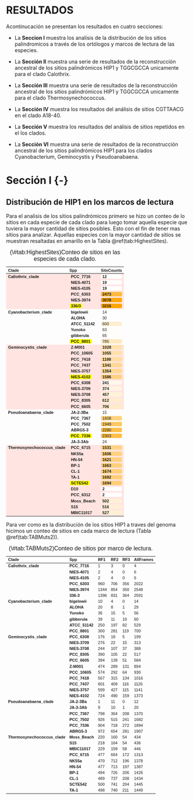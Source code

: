 # RESULTADOS

Acontinucación se presentan los resultados en cuatro secciones:

* La **Seccion I** muestra los analisis de la distribución de los sitios palindromicos a través de los ortólogos y marcos de lectura de las especies.

* La **Sección II** muestra una serie de resultados de la reconstrucción ancestral de los sitios palindrómicos HIP1 y TGGCGCCA unicamente para el clado Calothrix.

* La **Sección III** muestra una serie de resultados de la reconstrucción ancestral de los sitios palindrómicos HIP1 y TGGCGCCA unicamente para el clado Thermosynechococcus.

* La **Sección IV** muestra los resultados del análisis de sitios CGTTAACG en el clado A18-40.

* La **Sección V** muestra los resultados del análisis de sitios repetidos en el los clados.

* La **Sección VI** muestra una serie de resultados de la reconstrucción ancestral de los sitios palindrómicos HIP1 para los clados Cyanobacterium, Geminocystis y Pseudoanabaena.

# Sección I {-}

## Distribución de HIP1 en los marcos de lectura

Para el analisis de los sitios palindrómicos primero se hizo un conteo de lo sitios en cada especie de cada clado para luego tomar aquella especie que tuviera la mayor cantidad de sitios posibles. Esto con el fin de tener mas sitios para analizar. Aquellas especies con la mayor cantidad de sitios se muestran resaltadas en amarillo en la Tabla \@ref(tab:HighestSites).
<table class=" lightable-paper table table-striped table-condensed" style='font-family: "Arial Narrow", arial, helvetica, sans-serif; margin-left: auto; margin-right: auto; font-size: 11px; width: auto !important; margin-left: auto; margin-right: auto;'>
<caption style="font-size: initial !important;">(\#tab:HighestSites)Conteo de sitios en las especies de cada clado.</caption>
 <thead>
  <tr>
   <th style="text-align:left;position: sticky; top:0; background-color: #FFFFFF;"> Clade </th>
   <th style="text-align:left;position: sticky; top:0; background-color: #FFFFFF;"> Spp </th>
   <th style="text-align:left;position: sticky; top:0; background-color: #FFFFFF;"> SiteCounts </th>
  </tr>
 </thead>
<tbody>
  <tr>
   <td style="text-align:left;font-weight: bold;vertical-align: top !important;font-weight: bold;color: gray20 !important;background-color: #FFE4E1 !important;" rowspan="6"> Callothrix_clade </td>
   <td style="text-align:left;font-weight: bold;font-weight: bold;color: gray20 !important;background-color: #FFE4E1 !important;"> <span style="     border-radius: 4px; padding-right: 4px; padding-left: 4px; background-color: gray20 !important;">PCC_7716</span> </td>
   <td style="text-align:left;font-weight: bold;color: gray20 !important;background-color: #FFE4E1 !important;"> <span style="display: block; padding: 0 4px; border-radius: 4px; background-color: #fffefe">12  </span> </td>
  </tr>
  <tr>
   
   <td style="text-align:left;font-weight: bold;font-weight: bold;color: gray20 !important;background-color: #FFE4E1 !important;"> <span style="     border-radius: 4px; padding-right: 4px; padding-left: 4px; background-color: gray20 !important;">NIES-4071</span> </td>
   <td style="text-align:left;font-weight: bold;color: gray20 !important;background-color: #FFE4E1 !important;"> <span style="display: block; padding: 0 4px; border-radius: 4px; background-color: #fffefd">19  </span> </td>
  </tr>
  <tr>
   
   <td style="text-align:left;font-weight: bold;font-weight: bold;color: gray20 !important;background-color: #FFE4E1 !important;"> <span style="     border-radius: 4px; padding-right: 4px; padding-left: 4px; background-color: gray20 !important;">NIES-4105</span> </td>
   <td style="text-align:left;font-weight: bold;color: gray20 !important;background-color: #FFE4E1 !important;"> <span style="display: block; padding: 0 4px; border-radius: 4px; background-color: #fffefd">19  </span> </td>
  </tr>
  <tr>
   
   <td style="text-align:left;font-weight: bold;font-weight: bold;color: gray20 !important;background-color: #FFE4E1 !important;"> <span style="     border-radius: 4px; padding-right: 4px; padding-left: 4px; background-color: gray20 !important;">PCC_6303</span> </td>
   <td style="text-align:left;font-weight: bold;color: gray20 !important;background-color: #FFE4E1 !important;"> <span style="display: block; padding: 0 4px; border-radius: 4px; background-color: #ffb93a">2473</span> </td>
  </tr>
  <tr>
   
   <td style="text-align:left;font-weight: bold;font-weight: bold;color: gray20 !important;background-color: #FFE4E1 !important;"> <span style="     border-radius: 4px; padding-right: 4px; padding-left: 4px; background-color: gray20 !important;">NIES-3974</span> </td>
   <td style="text-align:left;font-weight: bold;color: gray20 !important;background-color: #FFE4E1 !important;"> <span style="display: block; padding: 0 4px; border-radius: 4px; background-color: #ffa80a">3078</span> </td>
  </tr>
  <tr>
   
   <td style="text-align:left;font-weight: bold;font-weight: bold;color: gray20 !important;background-color: #FFE4E1 !important;"> <span style="     border-radius: 4px; padding-right: 4px; padding-left: 4px; background-color: yellow !important;">336/3</span> </td>
   <td style="text-align:left;font-weight: bold;color: gray20 !important;background-color: #FFE4E1 !important;"> <span style="display: block; padding: 0 4px; border-radius: 4px; background-color: #ffa500">3216</span> </td>
  </tr>
  <tr>
   <td style="text-align:left;font-weight: bold;vertical-align: top !important;" rowspan="6"> Cyanobacterium_clade </td>
   <td style="text-align:left;font-weight: bold;"> <span style="     border-radius: 4px; padding-right: 4px; padding-left: 4px; background-color: gray20 !important;">bigelowii</span> </td>
   <td style="text-align:left;"> <span style="display: block; padding: 0 4px; border-radius: 4px; background-color: #fffefe">14  </span> </td>
  </tr>
  <tr>
   
   <td style="text-align:left;font-weight: bold;"> <span style="     border-radius: 4px; padding-right: 4px; padding-left: 4px; background-color: gray20 !important;">ALOHA</span> </td>
   <td style="text-align:left;"> <span style="display: block; padding: 0 4px; border-radius: 4px; background-color: #fffefc">30  </span> </td>
  </tr>
  <tr>
   
   <td style="text-align:left;font-weight: bold;"> <span style="     border-radius: 4px; padding-right: 4px; padding-left: 4px; background-color: gray20 !important;">ATCC_51142</span> </td>
   <td style="text-align:left;"> <span style="display: block; padding: 0 4px; border-radius: 4px; background-color: #ffeecf">600 </span> </td>
  </tr>
  <tr>
   
   <td style="text-align:left;font-weight: bold;"> <span style="     border-radius: 4px; padding-right: 4px; padding-left: 4px; background-color: gray20 !important;">Yunoko</span> </td>
   <td style="text-align:left;"> <span style="display: block; padding: 0 4px; border-radius: 4px; background-color: #fffdfa">63  </span> </td>
  </tr>
  <tr>
   
   <td style="text-align:left;font-weight: bold;"> <span style="     border-radius: 4px; padding-right: 4px; padding-left: 4px; background-color: gray20 !important;">gibberula</span> </td>
   <td style="text-align:left;"> <span style="display: block; padding: 0 4px; border-radius: 4px; background-color: #fffdfa">65  </span> </td>
  </tr>
  <tr>
   
   <td style="text-align:left;font-weight: bold;"> <span style="     border-radius: 4px; padding-right: 4px; padding-left: 4px; background-color: yellow !important;">PCC_8801</span> </td>
   <td style="text-align:left;"> <span style="display: block; padding: 0 4px; border-radius: 4px; background-color: #ffe9c0">785 </span> </td>
  </tr>
  <tr>
   <td style="text-align:left;font-weight: bold;vertical-align: top !important;font-weight: bold;color: gray20 !important;background-color: #FFE4E1 !important;" rowspan="11"> Geminocystis_clade </td>
   <td style="text-align:left;font-weight: bold;font-weight: bold;color: gray20 !important;background-color: #FFE4E1 !important;"> <span style="     border-radius: 4px; padding-right: 4px; padding-left: 4px; background-color: gray20 !important;">Z-M001</span> </td>
   <td style="text-align:left;font-weight: bold;color: gray20 !important;background-color: #FFE4E1 !important;"> <span style="display: block; padding: 0 4px; border-radius: 4px; background-color: #ffe2ad">1028</span> </td>
  </tr>
  <tr>
   
   <td style="text-align:left;font-weight: bold;font-weight: bold;color: gray20 !important;background-color: #FFE4E1 !important;"> <span style="     border-radius: 4px; padding-right: 4px; padding-left: 4px; background-color: gray20 !important;">PCC_10605</span> </td>
   <td style="text-align:left;font-weight: bold;color: gray20 !important;background-color: #FFE4E1 !important;"> <span style="display: block; padding: 0 4px; border-radius: 4px; background-color: #ffe1ab">1055</span> </td>
  </tr>
  <tr>
   
   <td style="text-align:left;font-weight: bold;font-weight: bold;color: gray20 !important;background-color: #FFE4E1 !important;"> <span style="     border-radius: 4px; padding-right: 4px; padding-left: 4px; background-color: gray20 !important;">PCC_7418</span> </td>
   <td style="text-align:left;font-weight: bold;color: gray20 !important;background-color: #FFE4E1 !important;"> <span style="display: block; padding: 0 4px; border-radius: 4px; background-color: #ffdda0">1198</span> </td>
  </tr>
  <tr>
   
   <td style="text-align:left;font-weight: bold;font-weight: bold;color: gray20 !important;background-color: #FFE4E1 !important;"> <span style="     border-radius: 4px; padding-right: 4px; padding-left: 4px; background-color: gray20 !important;">PCC_7437</span> </td>
   <td style="text-align:left;font-weight: bold;color: gray20 !important;background-color: #FFE4E1 !important;"> <span style="display: block; padding: 0 4px; border-radius: 4px; background-color: #ffd994">1341</span> </td>
  </tr>
  <tr>
   
   <td style="text-align:left;font-weight: bold;font-weight: bold;color: gray20 !important;background-color: #FFE4E1 !important;"> <span style="     border-radius: 4px; padding-right: 4px; padding-left: 4px; background-color: gray20 !important;">NIES-3757</span> </td>
   <td style="text-align:left;font-weight: bold;color: gray20 !important;background-color: #FFE4E1 !important;"> <span style="display: block; padding: 0 4px; border-radius: 4px; background-color: #ffd993">1354</span> </td>
  </tr>
  <tr>
   
   <td style="text-align:left;font-weight: bold;font-weight: bold;color: gray20 !important;background-color: #FFE4E1 !important;"> <span style="     border-radius: 4px; padding-right: 4px; padding-left: 4px; background-color: yellow !important;">NIES-4102</span> </td>
   <td style="text-align:left;font-weight: bold;color: gray20 !important;background-color: #FFE4E1 !important;"> <span style="display: block; padding: 0 4px; border-radius: 4px; background-color: #ffd281">1586</span> </td>
  </tr>
  <tr>
   
   <td style="text-align:left;font-weight: bold;font-weight: bold;color: gray20 !important;background-color: #FFE4E1 !important;"> <span style="     border-radius: 4px; padding-right: 4px; padding-left: 4px; background-color: gray20 !important;">PCC_6308</span> </td>
   <td style="text-align:left;font-weight: bold;color: gray20 !important;background-color: #FFE4E1 !important;"> <span style="display: block; padding: 0 4px; border-radius: 4px; background-color: #fff8ec">241 </span> </td>
  </tr>
  <tr>
   
   <td style="text-align:left;font-weight: bold;font-weight: bold;color: gray20 !important;background-color: #FFE4E1 !important;"> <span style="     border-radius: 4px; padding-right: 4px; padding-left: 4px; background-color: gray20 !important;">NIES-3709</span> </td>
   <td style="text-align:left;font-weight: bold;color: gray20 !important;background-color: #FFE4E1 !important;"> <span style="display: block; padding: 0 4px; border-radius: 4px; background-color: #fff4e1">374 </span> </td>
  </tr>
  <tr>
   
   <td style="text-align:left;font-weight: bold;font-weight: bold;color: gray20 !important;background-color: #FFE4E1 !important;"> <span style="     border-radius: 4px; padding-right: 4px; padding-left: 4px; background-color: gray20 !important;">NIES-3708</span> </td>
   <td style="text-align:left;font-weight: bold;color: gray20 !important;background-color: #FFE4E1 !important;"> <span style="display: block; padding: 0 4px; border-radius: 4px; background-color: #fff2da">457 </span> </td>
  </tr>
  <tr>
   
   <td style="text-align:left;font-weight: bold;font-weight: bold;color: gray20 !important;background-color: #FFE4E1 !important;"> <span style="     border-radius: 4px; padding-right: 4px; padding-left: 4px; background-color: gray20 !important;">PCC_8305</span> </td>
   <td style="text-align:left;font-weight: bold;color: gray20 !important;background-color: #FFE4E1 !important;"> <span style="display: block; padding: 0 4px; border-radius: 4px; background-color: #ffedce">612 </span> </td>
  </tr>
  <tr>
   
   <td style="text-align:left;font-weight: bold;font-weight: bold;color: gray20 !important;background-color: #FFE4E1 !important;"> <span style="     border-radius: 4px; padding-right: 4px; padding-left: 4px; background-color: gray20 !important;">PCC_6605</span> </td>
   <td style="text-align:left;font-weight: bold;color: gray20 !important;background-color: #FFE4E1 !important;"> <span style="display: block; padding: 0 4px; border-radius: 4px; background-color: #ffebc7">706 </span> </td>
  </tr>
  <tr>
   <td style="text-align:left;font-weight: bold;vertical-align: top !important;" rowspan="6"> Pseudoanabaena_clade </td>
   <td style="text-align:left;font-weight: bold;"> <span style="     border-radius: 4px; padding-right: 4px; padding-left: 4px; background-color: gray20 !important;">JA-2-3Ba</span> </td>
   <td style="text-align:left;"> <span style="display: block; padding: 0 4px; border-radius: 4px; background-color: #fffefd">15  </span> </td>
  </tr>
  <tr>
   
   <td style="text-align:left;font-weight: bold;"> <span style="     border-radius: 4px; padding-right: 4px; padding-left: 4px; background-color: gray20 !important;">PCC_7367</span> </td>
   <td style="text-align:left;"> <span style="display: block; padding: 0 4px; border-radius: 4px; background-color: #ffd27f">1608</span> </td>
  </tr>
  <tr>
   
   <td style="text-align:left;font-weight: bold;"> <span style="     border-radius: 4px; padding-right: 4px; padding-left: 4px; background-color: gray20 !important;">PCC_7502</span> </td>
   <td style="text-align:left;"> <span style="display: block; padding: 0 4px; border-radius: 4px; background-color: #ffc864">1949</span> </td>
  </tr>
  <tr>
   
   <td style="text-align:left;font-weight: bold;"> <span style="     border-radius: 4px; padding-right: 4px; padding-left: 4px; background-color: gray20 !important;">ABRG5-3</span> </td>
   <td style="text-align:left;"> <span style="display: block; padding: 0 4px; border-radius: 4px; background-color: #ffbf4a">2280</span> </td>
  </tr>
  <tr>
   
   <td style="text-align:left;font-weight: bold;"> <span style="     border-radius: 4px; padding-right: 4px; padding-left: 4px; background-color: yellow !important;">PCC_7336</span> </td>
   <td style="text-align:left;"> <span style="display: block; padding: 0 4px; border-radius: 4px; background-color: #ffbe48">2303</span> </td>
  </tr>
  <tr>
   
   <td style="text-align:left;font-weight: bold;"> <span style="     border-radius: 4px; padding-right: 4px; padding-left: 4px; background-color: gray20 !important;">JA-3-3Ab</span> </td>
   <td style="text-align:left;"> <span style="display: block; padding: 0 4px; border-radius: 4px; background-color: #fffefd">24  </span> </td>
  </tr>
  <tr>
   <td style="text-align:left;font-weight: bold;vertical-align: top !important;font-weight: bold;color: gray20 !important;background-color: #FFE4E1 !important;" rowspan="12"> Thermosynechococcus_clade </td>
   <td style="text-align:left;font-weight: bold;font-weight: bold;color: gray20 !important;background-color: #FFE4E1 !important;"> <span style="     border-radius: 4px; padding-right: 4px; padding-left: 4px; background-color: gray20 !important;">PCC_6715</span> </td>
   <td style="text-align:left;font-weight: bold;color: gray20 !important;background-color: #FFE4E1 !important;"> <span style="display: block; padding: 0 4px; border-radius: 4px; background-color: #ffd485">1531</span> </td>
  </tr>
  <tr>
   
   <td style="text-align:left;font-weight: bold;font-weight: bold;color: gray20 !important;background-color: #FFE4E1 !important;"> <span style="     border-radius: 4px; padding-right: 4px; padding-left: 4px; background-color: gray20 !important;">NK55a</span> </td>
   <td style="text-align:left;font-weight: bold;color: gray20 !important;background-color: #FFE4E1 !important;"> <span style="display: block; padding: 0 4px; border-radius: 4px; background-color: #ffd27f">1606</span> </td>
  </tr>
  <tr>
   
   <td style="text-align:left;font-weight: bold;font-weight: bold;color: gray20 !important;background-color: #FFE4E1 !important;"> <span style="     border-radius: 4px; padding-right: 4px; padding-left: 4px; background-color: gray20 !important;">HN-54</span> </td>
   <td style="text-align:left;font-weight: bold;color: gray20 !important;background-color: #FFE4E1 !important;"> <span style="display: block; padding: 0 4px; border-radius: 4px; background-color: #ffd17e">1621</span> </td>
  </tr>
  <tr>
   
   <td style="text-align:left;font-weight: bold;font-weight: bold;color: gray20 !important;background-color: #FFE4E1 !important;"> <span style="     border-radius: 4px; padding-right: 4px; padding-left: 4px; background-color: gray20 !important;">BP-1</span> </td>
   <td style="text-align:left;font-weight: bold;color: gray20 !important;background-color: #FFE4E1 !important;"> <span style="display: block; padding: 0 4px; border-radius: 4px; background-color: #ffd07b">1663</span> </td>
  </tr>
  <tr>
   
   <td style="text-align:left;font-weight: bold;font-weight: bold;color: gray20 !important;background-color: #FFE4E1 !important;"> <span style="     border-radius: 4px; padding-right: 4px; padding-left: 4px; background-color: gray20 !important;">CL-1</span> </td>
   <td style="text-align:left;font-weight: bold;color: gray20 !important;background-color: #FFE4E1 !important;"> <span style="display: block; padding: 0 4px; border-radius: 4px; background-color: #ffd07a">1674</span> </td>
  </tr>
  <tr>
   
   <td style="text-align:left;font-weight: bold;font-weight: bold;color: gray20 !important;background-color: #FFE4E1 !important;"> <span style="     border-radius: 4px; padding-right: 4px; padding-left: 4px; background-color: gray20 !important;">TA-1</span> </td>
   <td style="text-align:left;font-weight: bold;color: gray20 !important;background-color: #FFE4E1 !important;"> <span style="display: block; padding: 0 4px; border-radius: 4px; background-color: #ffcf78">1692</span> </td>
  </tr>
  <tr>
   
   <td style="text-align:left;font-weight: bold;font-weight: bold;color: gray20 !important;background-color: #FFE4E1 !important;"> <span style="     border-radius: 4px; padding-right: 4px; padding-left: 4px; background-color: yellow !important;">SCTE542</span> </td>
   <td style="text-align:left;font-weight: bold;color: gray20 !important;background-color: #FFE4E1 !important;"> <span style="display: block; padding: 0 4px; border-radius: 4px; background-color: #ffcf78">1694</span> </td>
  </tr>
  <tr>
   
   <td style="text-align:left;font-weight: bold;font-weight: bold;color: gray20 !important;background-color: #FFE4E1 !important;"> <span style="     border-radius: 4px; padding-right: 4px; padding-left: 4px; background-color: gray20 !important;">D10</span> </td>
   <td style="text-align:left;font-weight: bold;color: gray20 !important;background-color: #FFE4E1 !important;"> <span style="display: block; padding: 0 4px; border-radius: 4px; background-color: #ffffff">2   </span> </td>
  </tr>
  <tr>
   
   <td style="text-align:left;font-weight: bold;font-weight: bold;color: gray20 !important;background-color: #FFE4E1 !important;"> <span style="     border-radius: 4px; padding-right: 4px; padding-left: 4px; background-color: gray20 !important;">PCC_6312</span> </td>
   <td style="text-align:left;font-weight: bold;color: gray20 !important;background-color: #FFE4E1 !important;"> <span style="display: block; padding: 0 4px; border-radius: 4px; background-color: #ffffff">2   </span> </td>
  </tr>
  <tr>
   
   <td style="text-align:left;font-weight: bold;font-weight: bold;color: gray20 !important;background-color: #FFE4E1 !important;"> <span style="     border-radius: 4px; padding-right: 4px; padding-left: 4px; background-color: gray20 !important;">Moss_Beach</span> </td>
   <td style="text-align:left;font-weight: bold;color: gray20 !important;background-color: #FFE4E1 !important;"> <span style="display: block; padding: 0 4px; border-radius: 4px; background-color: #fff0d7">502 </span> </td>
  </tr>
  <tr>
   
   <td style="text-align:left;font-weight: bold;font-weight: bold;color: gray20 !important;background-color: #FFE4E1 !important;"> <span style="     border-radius: 4px; padding-right: 4px; padding-left: 4px; background-color: gray20 !important;">S15</span> </td>
   <td style="text-align:left;font-weight: bold;color: gray20 !important;background-color: #FFE4E1 !important;"> <span style="display: block; padding: 0 4px; border-radius: 4px; background-color: #fff0d6">516 </span> </td>
  </tr>
  <tr>
   
   <td style="text-align:left;font-weight: bold;font-weight: bold;color: gray20 !important;background-color: #FFE4E1 !important;"> <span style="     border-radius: 4px; padding-right: 4px; padding-left: 4px; background-color: gray20 !important;">MBIC11017</span> </td>
   <td style="text-align:left;font-weight: bold;color: gray20 !important;background-color: #FFE4E1 !important;"> <span style="display: block; padding: 0 4px; border-radius: 4px; background-color: #fff0d5">527 </span> </td>
  </tr>
</tbody>
</table>





Para ver como es la distribución de los sitios HIP1 a traves del genoma hicimos un conteo de sitios en cada marco de lectura (Tabla \@ref(tab:TABMuts2)).



<table class=" lightable-paper table table-striped table-condensed" style='font-family: "Arial Narrow", arial, helvetica, sans-serif; margin-left: auto; margin-right: auto; font-size: 11px; width: auto !important; margin-left: auto; margin-right: auto;'>
<caption style="font-size: initial !important;">(\#tab:TABMuts2)Conteo de sitios por marco de lectura.</caption>
 <thead>
  <tr>
   <th style="text-align:left;position: sticky; top:0; background-color: #FFFFFF;"> Clade </th>
   <th style="text-align:left;position: sticky; top:0; background-color: #FFFFFF;"> Spp </th>
   <th style="text-align:left;position: sticky; top:0; background-color: #FFFFFF;"> RF1 </th>
   <th style="text-align:left;position: sticky; top:0; background-color: #FFFFFF;"> RF2 </th>
   <th style="text-align:left;position: sticky; top:0; background-color: #FFFFFF;"> RF3 </th>
   <th style="text-align:left;position: sticky; top:0; background-color: #FFFFFF;"> AllFrames </th>
  </tr>
 </thead>
<tbody>
  <tr>
   <td style="text-align:left;font-weight: bold;vertical-align: top !important;" rowspan="6"> Callothrix_clade </td>
   <td style="text-align:left;font-weight: bold;"> PCC_7716 </td>
   <td style="text-align:left;"> 1 </td>
   <td style="text-align:left;"> 3 </td>
   <td style="text-align:left;"> 0 </td>
   <td style="text-align:left;"> 4 </td>
  </tr>
  <tr>
   
   <td style="text-align:left;font-weight: bold;"> NIES-4071 </td>
   <td style="text-align:left;"> 2 </td>
   <td style="text-align:left;"> 4 </td>
   <td style="text-align:left;"> 0 </td>
   <td style="text-align:left;"> 6 </td>
  </tr>
  <tr>
   
   <td style="text-align:left;font-weight: bold;"> NIES-4105 </td>
   <td style="text-align:left;"> 2 </td>
   <td style="text-align:left;"> 4 </td>
   <td style="text-align:left;"> 0 </td>
   <td style="text-align:left;"> 6 </td>
  </tr>
  <tr>
   
   <td style="text-align:left;font-weight: bold;"> PCC_6303 </td>
   <td style="text-align:left;"> 960 </td>
   <td style="text-align:left;"> 706 </td>
   <td style="text-align:left;"> 356 </td>
   <td style="text-align:left;"> 2022 </td>
  </tr>
  <tr>
   
   <td style="text-align:left;font-weight: bold;"> NIES-3974 </td>
   <td style="text-align:left;"> 1344 </td>
   <td style="text-align:left;"> 854 </td>
   <td style="text-align:left;"> 350 </td>
   <td style="text-align:left;"> 2548 </td>
  </tr>
  <tr>
   
   <td style="text-align:left;font-weight: bold;"> 336-3 </td>
   <td style="text-align:left;"> 1396 </td>
   <td style="text-align:left;"> 831 </td>
   <td style="text-align:left;"> 364 </td>
   <td style="text-align:left;"> 2591 </td>
  </tr>
  <tr>
   <td style="text-align:left;font-weight: bold;vertical-align: top !important;" rowspan="6"> Cyanobacterium_clade </td>
   <td style="text-align:left;font-weight: bold;"> bigelowii </td>
   <td style="text-align:left;"> 10 </td>
   <td style="text-align:left;"> 4 </td>
   <td style="text-align:left;"> 0 </td>
   <td style="text-align:left;"> 14 </td>
  </tr>
  <tr>
   
   <td style="text-align:left;font-weight: bold;"> ALOHA </td>
   <td style="text-align:left;"> 20 </td>
   <td style="text-align:left;"> 8 </td>
   <td style="text-align:left;"> 1 </td>
   <td style="text-align:left;"> 29 </td>
  </tr>
  <tr>
   
   <td style="text-align:left;font-weight: bold;"> Yunoko </td>
   <td style="text-align:left;"> 36 </td>
   <td style="text-align:left;"> 15 </td>
   <td style="text-align:left;"> 5 </td>
   <td style="text-align:left;"> 56 </td>
  </tr>
  <tr>
   
   <td style="text-align:left;font-weight: bold;"> gibberula </td>
   <td style="text-align:left;"> 39 </td>
   <td style="text-align:left;"> 11 </td>
   <td style="text-align:left;"> 10 </td>
   <td style="text-align:left;"> 60 </td>
  </tr>
  <tr>
   
   <td style="text-align:left;font-weight: bold;"> ATCC_51142 </td>
   <td style="text-align:left;"> 250 </td>
   <td style="text-align:left;"> 197 </td>
   <td style="text-align:left;"> 82 </td>
   <td style="text-align:left;"> 529 </td>
  </tr>
  <tr>
   
   <td style="text-align:left;font-weight: bold;"> PCC_8801 </td>
   <td style="text-align:left;"> 300 </td>
   <td style="text-align:left;"> 281 </td>
   <td style="text-align:left;"> 119 </td>
   <td style="text-align:left;"> 700 </td>
  </tr>
  <tr>
   <td style="text-align:left;font-weight: bold;vertical-align: top !important;" rowspan="11"> Geminocystis_clade </td>
   <td style="text-align:left;font-weight: bold;"> PCC_6308 </td>
   <td style="text-align:left;"> 176 </td>
   <td style="text-align:left;"> 18 </td>
   <td style="text-align:left;"> 5 </td>
   <td style="text-align:left;"> 199 </td>
  </tr>
  <tr>
   
   <td style="text-align:left;font-weight: bold;"> NIES-3709 </td>
   <td style="text-align:left;"> 276 </td>
   <td style="text-align:left;"> 22 </td>
   <td style="text-align:left;"> 15 </td>
   <td style="text-align:left;"> 313 </td>
  </tr>
  <tr>
   
   <td style="text-align:left;font-weight: bold;"> NIES-3708 </td>
   <td style="text-align:left;"> 244 </td>
   <td style="text-align:left;"> 107 </td>
   <td style="text-align:left;"> 37 </td>
   <td style="text-align:left;"> 388 </td>
  </tr>
  <tr>
   
   <td style="text-align:left;font-weight: bold;"> PCC_8305 </td>
   <td style="text-align:left;"> 390 </td>
   <td style="text-align:left;"> 105 </td>
   <td style="text-align:left;"> 22 </td>
   <td style="text-align:left;"> 517 </td>
  </tr>
  <tr>
   
   <td style="text-align:left;font-weight: bold;"> PCC_6605 </td>
   <td style="text-align:left;"> 394 </td>
   <td style="text-align:left;"> 139 </td>
   <td style="text-align:left;"> 51 </td>
   <td style="text-align:left;"> 584 </td>
  </tr>
  <tr>
   
   <td style="text-align:left;font-weight: bold;"> Z-M001 </td>
   <td style="text-align:left;"> 474 </td>
   <td style="text-align:left;"> 289 </td>
   <td style="text-align:left;"> 131 </td>
   <td style="text-align:left;"> 894 </td>
  </tr>
  <tr>
   
   <td style="text-align:left;font-weight: bold;"> PCC_10605 </td>
   <td style="text-align:left;"> 574 </td>
   <td style="text-align:left;"> 292 </td>
   <td style="text-align:left;"> 64 </td>
   <td style="text-align:left;"> 930 </td>
  </tr>
  <tr>
   
   <td style="text-align:left;font-weight: bold;"> PCC_7418 </td>
   <td style="text-align:left;"> 567 </td>
   <td style="text-align:left;"> 315 </td>
   <td style="text-align:left;"> 134 </td>
   <td style="text-align:left;"> 1016 </td>
  </tr>
  <tr>
   
   <td style="text-align:left;font-weight: bold;"> PCC_7437 </td>
   <td style="text-align:left;"> 601 </td>
   <td style="text-align:left;"> 409 </td>
   <td style="text-align:left;"> 116 </td>
   <td style="text-align:left;"> 1126 </td>
  </tr>
  <tr>
   
   <td style="text-align:left;font-weight: bold;"> NIES-3757 </td>
   <td style="text-align:left;"> 599 </td>
   <td style="text-align:left;"> 427 </td>
   <td style="text-align:left;"> 115 </td>
   <td style="text-align:left;"> 1141 </td>
  </tr>
  <tr>
   
   <td style="text-align:left;font-weight: bold;"> NIES-4102 </td>
   <td style="text-align:left;"> 724 </td>
   <td style="text-align:left;"> 490 </td>
   <td style="text-align:left;"> 159 </td>
   <td style="text-align:left;"> 1373 </td>
  </tr>
  <tr>
   <td style="text-align:left;font-weight: bold;vertical-align: top !important;" rowspan="6"> Pseudoanabaena_clade </td>
   <td style="text-align:left;font-weight: bold;"> JA-2-3Ba </td>
   <td style="text-align:left;"> 1 </td>
   <td style="text-align:left;"> 11 </td>
   <td style="text-align:left;"> 0 </td>
   <td style="text-align:left;"> 12 </td>
  </tr>
  <tr>
   
   <td style="text-align:left;font-weight: bold;"> JA-3-3Ab </td>
   <td style="text-align:left;"> 9 </td>
   <td style="text-align:left;"> 10 </td>
   <td style="text-align:left;"> 1 </td>
   <td style="text-align:left;"> 20 </td>
  </tr>
  <tr>
   
   <td style="text-align:left;font-weight: bold;"> PCC_7367 </td>
   <td style="text-align:left;"> 798 </td>
   <td style="text-align:left;"> 364 </td>
   <td style="text-align:left;"> 208 </td>
   <td style="text-align:left;"> 1370 </td>
  </tr>
  <tr>
   
   <td style="text-align:left;font-weight: bold;"> PCC_7502 </td>
   <td style="text-align:left;"> 926 </td>
   <td style="text-align:left;"> 515 </td>
   <td style="text-align:left;"> 241 </td>
   <td style="text-align:left;"> 1682 </td>
  </tr>
  <tr>
   
   <td style="text-align:left;font-weight: bold;"> PCC_7336 </td>
   <td style="text-align:left;"> 904 </td>
   <td style="text-align:left;"> 718 </td>
   <td style="text-align:left;"> 272 </td>
   <td style="text-align:left;"> 1894 </td>
  </tr>
  <tr>
   
   <td style="text-align:left;font-weight: bold;"> ABRG5-3 </td>
   <td style="text-align:left;"> 972 </td>
   <td style="text-align:left;"> 654 </td>
   <td style="text-align:left;"> 281 </td>
   <td style="text-align:left;"> 1907 </td>
  </tr>
  <tr>
   <td style="text-align:left;font-weight: bold;vertical-align: top !important;" rowspan="10"> Thermosynechococcus_clade </td>
   <td style="text-align:left;font-weight: bold;"> Moss_Beach </td>
   <td style="text-align:left;"> 220 </td>
   <td style="text-align:left;"> 160 </td>
   <td style="text-align:left;"> 54 </td>
   <td style="text-align:left;"> 434 </td>
  </tr>
  <tr>
   
   <td style="text-align:left;font-weight: bold;"> S15 </td>
   <td style="text-align:left;"> 218 </td>
   <td style="text-align:left;"> 164 </td>
   <td style="text-align:left;"> 54 </td>
   <td style="text-align:left;"> 436 </td>
  </tr>
  <tr>
   
   <td style="text-align:left;font-weight: bold;"> MBIC11017 </td>
   <td style="text-align:left;"> 229 </td>
   <td style="text-align:left;"> 159 </td>
   <td style="text-align:left;"> 58 </td>
   <td style="text-align:left;"> 446 </td>
  </tr>
  <tr>
   
   <td style="text-align:left;font-weight: bold;"> PCC_6715 </td>
   <td style="text-align:left;"> 477 </td>
   <td style="text-align:left;"> 664 </td>
   <td style="text-align:left;"> 172 </td>
   <td style="text-align:left;"> 1313 </td>
  </tr>
  <tr>
   
   <td style="text-align:left;font-weight: bold;"> NK55a </td>
   <td style="text-align:left;"> 470 </td>
   <td style="text-align:left;"> 712 </td>
   <td style="text-align:left;"> 196 </td>
   <td style="text-align:left;"> 1378 </td>
  </tr>
  <tr>
   
   <td style="text-align:left;font-weight: bold;"> HN-54 </td>
   <td style="text-align:left;"> 477 </td>
   <td style="text-align:left;"> 713 </td>
   <td style="text-align:left;"> 197 </td>
   <td style="text-align:left;"> 1387 </td>
  </tr>
  <tr>
   
   <td style="text-align:left;font-weight: bold;"> BP-1 </td>
   <td style="text-align:left;"> 494 </td>
   <td style="text-align:left;"> 726 </td>
   <td style="text-align:left;"> 206 </td>
   <td style="text-align:left;"> 1426 </td>
  </tr>
  <tr>
   
   <td style="text-align:left;font-weight: bold;"> CL-1 </td>
   <td style="text-align:left;"> 489 </td>
   <td style="text-align:left;"> 737 </td>
   <td style="text-align:left;"> 208 </td>
   <td style="text-align:left;"> 1434 </td>
  </tr>
  <tr>
   
   <td style="text-align:left;font-weight: bold;"> SCTE542 </td>
   <td style="text-align:left;"> 500 </td>
   <td style="text-align:left;"> 741 </td>
   <td style="text-align:left;"> 204 </td>
   <td style="text-align:left;"> 1445 </td>
  </tr>
  <tr>
   
   <td style="text-align:left;font-weight: bold;"> TA-1 </td>
   <td style="text-align:left;"> 498 </td>
   <td style="text-align:left;"> 740 </td>
   <td style="text-align:left;"> 211 </td>
   <td style="text-align:left;"> 1449 </td>
  </tr>
</tbody>
</table>






